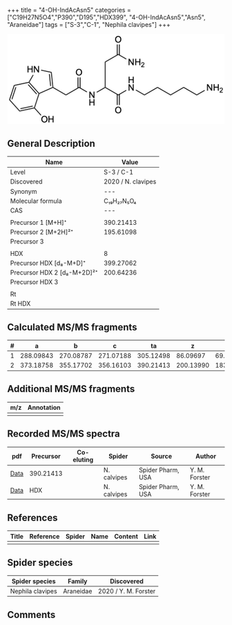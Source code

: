 +++
title = "4-OH-IndAcAsn5"
categories = ["C19H27N5O4","P390","D195","HDX399",
"4-OH-IndAcAsn5","Asn5",
"Araneidae"]
tags = ["S-3","C-1",
"Nephila clavipes"]
+++

![](/img/4-OH-IndAcAsn5.png)

## General Description

| Name                       | Value              |
|----------------------------|--------------------|
| Level                      | S-3 / C-1          |
| Discovered                 | 2020 / N. clavipes |
| Synonym                    | ---                |
| Molecular formula          | C₁₉H₂₇N₅O₄                   |
| CAS                        | ---                |
|                            |                    |
| Precursor 1 [M+H]⁺         | 390.21413                   |
| Precursor 2 [M+2H]²⁺       | 195.61098                   |
| Precursor 3                |                    |
|                            |                    |
| HDX                        | 8                   |
| Precursor HDX   [d₈-M+D]⁺   | 399.27062                   |
| Precursor HDX 2 [d₈-M+2D]²⁺ | 200.64236                   |
| Precursor HDX 3            |                    |
|                            |                    |
| Rt                         |                    |
| Rt HDX                     |                    |

## Calculated MS/MS fragments

| # | a         | b         | c         | ta        | z         | y         | tz        |
|---|-----------|-----------|-----------|-----------|-----------|-----------|-----------|
| 1 | 288.09843 | 270.08787 | 271.07188 | 305.12498 | 86.09697 | 69.07042 | 103.12352 |
| 2 | 373.18758 | 355.17702 | 356.16103 | 390.21413 | 200.13990 | 183.11335 | 217.16645 |

## Additional MS/MS fragments

| m/z | Annotation |
|-----|------------|
|     |            |

## Recorded MS/MS spectra

| pdf                                             | Precursor | Co-eluting | Spider      | Source                       | Author        |
|-------------------------------------------------|-----------|------------|-------------|------------------------------|---------------|
| [Data](/pdf/N-clavipes/390_4-OH-IndAcAsn5_Nc.pdf) | 390.21413 |           | N. calvipes | Spider Pharm, USA | Y. M. Forster |
| [Data](/pdf/N-clavipes/390_4-OH-IndAcAsn5_Nc_HDX.pdf) | HDX |           | N. calvipes | Spider Pharm, USA | Y. M. Forster |


## References

| Title | Reference | Spider | Name | Content | Link |
|-------|-----------|--------|------|---------|------|
|       |           |        |      |         |      |

## Spider species

| Spider species     | Family     | Discovered           |
|--------------------|------------|----------------------|
| Nephila clavipes | Araneidae | 2020 / Y. M. Forster |


## Comments